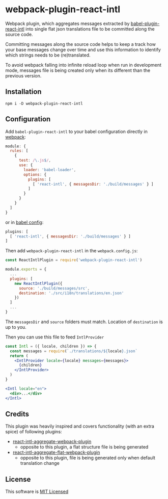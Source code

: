 # webpack-plugin-react-intl

Webpack plugin, which aggregates messages extracted by [babel-plugin-react-intl](https://github.com/formatjs/formatjs/tree/master/packages/babel-plugin-react-intl) into single flat json translations file to be committed along the source code.

Committing messages along the source code helps to keep a track how your base messages change over time and use this information to identify which strings needs to be (re)translated.

To avoid webpack falling into infinite reload loop when run in development mode, messages file is being created only when its different than the previous version.

## Installation

    npm i -D webpack-plugin-react-intl

## Configuration

Add `babel-plugin-react-intl` to your babel configuration directly in [webpack](https://webpack.js.org/loaders/babel-loader/):


```js
module: {
  rules: [
    {
      test: /\.js$/,
      use: {
        loader: 'babel-loader',
        options: {
          plugins: [
            [ 'react-intl', { messagesDir: './build/messages' } ]
          ]
        }
      }
    }
  ]
}
```

or in [babel config](https://babeljs.io/docs/en/configuration):

```js
plugins: [
  [ 'react-intl', { messagesDir: './build/messages' } ]
]
```

Then add `webpack-plugin-react-intl` in the `webpack.config.js`:

```js
const ReactIntlPlugin = require('webpack-plugin-react-intl')

module.exports = {
  ...
  plugins: [
    new ReactIntlPlugin({
      source: './build/messages/src',
      destination: './src/i18n/translations/en.json'
    })
  ]
  ...
}
```

The `messagesDir` and `source` folders must match. Location of `destination` is up to you. 

Then you can use this file to feed `IntlProvider`

```jsx
const Intl = ({ locale, children }) => {
  const messages = require(`./translations/${locale}.json`
  return (
    <IntlProvider locale={locale} messages={messages}>
      {children}
    </IntlProvider>
  )
}

<Intl locale="en">
  <div>...</div>
</Intl>
```    

## Credits

This plugin was heavily inspired and covers functionality (with an extra spice) of following plugins:

* [react-intl-aggregate-webpack-plugin](https://github.com/maniax89/react-intl-aggregate-webpack-plugin)
  * opposite to this plugin, a flat structure file is being generated
* [react-intl-aggregate-flat-webpack-plugin](https://github.com/BedyCasa/react-intl-aggregate-webpack-plugin)
  * opposite to this plugin, file is being generated only when default translation change

## License

This software is [MIT Licensed](LICENSE)
